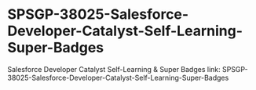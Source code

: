 # SPSGP-38025-Salesforce-Developer-Catalyst-Self-Learning-Super-Badges
Salesforce Developer Catalyst Self-Learning &amp; Super Badges link:
SPSGP-38025-Salesforce-Developer-Catalyst-Self-Learning-Super-Badges
